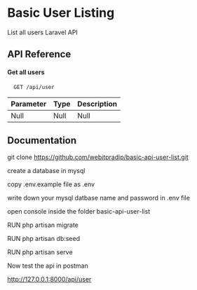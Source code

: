 
# Basic User Listing
List all users Laravel API


## API Reference

#### Get all users

```http
  GET /api/user
```

| Parameter | Type     | Description                |
| :-------- | :------- | :------------------------- |
|     Null  |  Null    | Null                       |


## Documentation

git clone https://github.com/webitpradip/basic-api-user-list.git

create a database in mysql

copy .env.example file as .env

write down your mysql datbase name and password in .env file


open console inside the folder basic-api-user-list

RUN php artisan migrate

RUN php artisan db:seed

RUN php artisan serve


Now test the api in postman

http://127.0.0.1:8000/api/user




